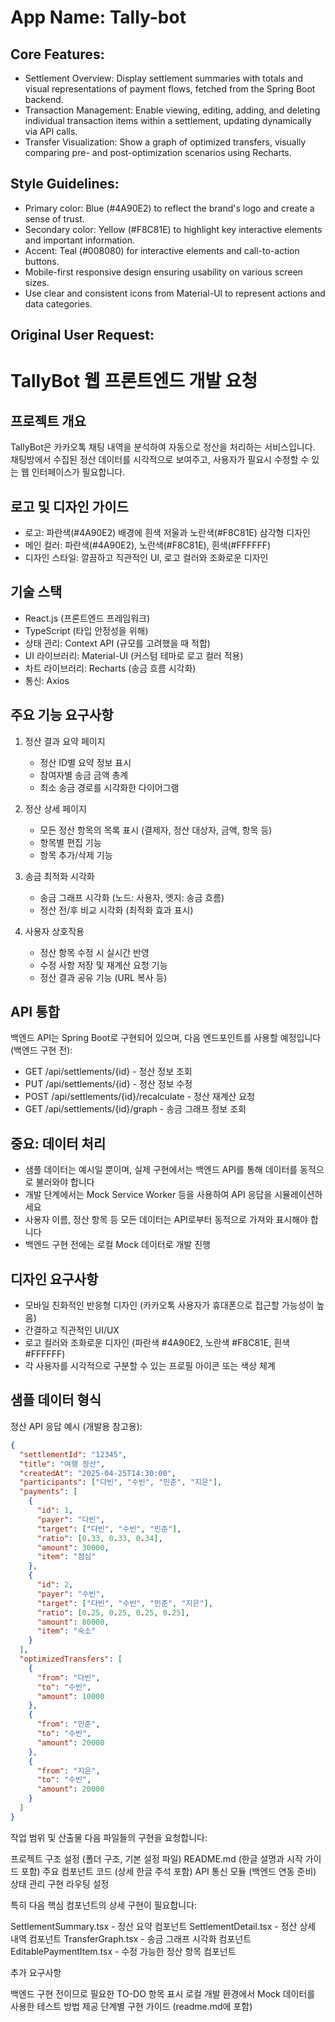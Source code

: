 # **App Name**: Tally-bot

## Core Features:

- Settlement Overview: Display settlement summaries with totals and visual representations of payment flows, fetched from the Spring Boot backend.
- Transaction Management: Enable viewing, editing, adding, and deleting individual transaction items within a settlement, updating dynamically via API calls.
- Transfer Visualization: Show a graph of optimized transfers, visually comparing pre- and post-optimization scenarios using Recharts.

## Style Guidelines:

- Primary color: Blue (#4A90E2) to reflect the brand's logo and create a sense of trust.
- Secondary color: Yellow (#F8C81E) to highlight key interactive elements and important information.
- Accent: Teal (#008080) for interactive elements and call-to-action buttons.
- Mobile-first responsive design ensuring usability on various screen sizes.
- Use clear and consistent icons from Material-UI to represent actions and data categories.

## Original User Request:
# TallyBot 웹 프론트엔드 개발 요청

## 프로젝트 개요
TallyBot은 카카오톡 채팅 내역을 분석하여 자동으로 정산을 처리하는 서비스입니다. 채팅방에서 수집된 정산 데이터를 시각적으로 보여주고, 사용자가 필요시 수정할 수 있는 웹 인터페이스가 필요합니다.

## 로고 및 디자인 가이드
- 로고: 파란색(#4A90E2) 배경에 흰색 저울과 노란색(#F8C81E) 삼각형 디자인
- 메인 컬러: 파란색(#4A90E2), 노란색(#F8C81E), 흰색(#FFFFFF)
- 디자인 스타일: 깔끔하고 직관적인 UI, 로고 컬러와 조화로운 디자인

## 기술 스택
- React.js (프론트엔드 프레임워크)
- TypeScript (타입 안정성을 위해)
- 상태 관리: Context API (규모를 고려했을 때 적합)
- UI 라이브러리: Material-UI (커스텀 테마로 로고 컬러 적용)
- 차트 라이브러리: Recharts (송금 흐름 시각화)
- 통신: Axios

## 주요 기능 요구사항
1. 정산 결과 요약 페이지
   - 정산 ID별 요약 정보 표시
   - 참여자별 송금 금액 총계
   - 최소 송금 경로를 시각화한 다이어그램

2. 정산 상세 페이지
   - 모든 정산 항목의 목록 표시 (결제자, 정산 대상자, 금액, 항목 등)
   - 항목별 편집 기능
   - 항목 추가/삭제 기능

3. 송금 최적화 시각화
   - 송금 그래프 시각화 (노드: 사용자, 엣지: 송금 흐름)
   - 정산 전/후 비교 시각화 (최적화 효과 표시)

4. 사용자 상호작용
   - 정산 항목 수정 시 실시간 반영
   - 수정 사항 저장 및 재계산 요청 기능
   - 정산 결과 공유 기능 (URL 복사 등)

## API 통합
백엔드 API는 Spring Boot로 구현되어 있으며, 다음 엔드포인트를 사용할 예정입니다 (백엔드 구현 전):
- GET /api/settlements/{id} - 정산 정보 조회
- PUT /api/settlements/{id} - 정산 정보 수정
- POST /api/settlements/{id}/recalculate - 정산 재계산 요청
- GET /api/settlements/{id}/graph - 송금 그래프 정보 조회

## 중요: 데이터 처리
- 샘플 데이터는 예시일 뿐이며, 실제 구현에서는 백엔드 API를 통해 데이터를 동적으로 불러와야 합니다
- 개발 단계에서는 Mock Service Worker 등을 사용하여 API 응답을 시뮬레이션하세요
- 사용자 이름, 정산 항목 등 모든 데이터는 API로부터 동적으로 가져와 표시해야 합니다
- 백엔드 구현 전에는 로컬 Mock 데이터로 개발 진행

## 디자인 요구사항
- 모바일 친화적인 반응형 디자인 (카카오톡 사용자가 휴대폰으로 접근할 가능성이 높음)
- 간결하고 직관적인 UI/UX
- 로고 컬러와 조화로운 디자인 (파란색 #4A90E2, 노란색 #F8C81E, 흰색 #FFFFFF)
- 각 사용자를 시각적으로 구분할 수 있는 프로필 아이콘 또는 색상 체계

## 샘플 데이터 형식
정산 API 응답 예시 (개발용 참고용):
```json
{
  "settlementId": "12345",
  "title": "여행 정산",
  "createdAt": "2025-04-25T14:30:00",
  "participants": ["다빈", "수빈", "민준", "지은"],
  "payments": [
    {
      "id": 1,
      "payer": "다빈",
      "target": ["다빈", "수빈", "민준"],
      "ratio": [0.33, 0.33, 0.34],
      "amount": 30000,
      "item": "점심"
    },
    {
      "id": 2,
      "payer": "수빈",
      "target": ["다빈", "수빈", "민준", "지은"],
      "ratio": [0.25, 0.25, 0.25, 0.25],
      "amount": 80000,
      "item": "숙소"
    }
  ],
  "optimizedTransfers": [
    {
      "from": "다빈",
      "to": "수빈",
      "amount": 10000
    },
    {
      "from": "민준",
      "to": "수빈",
      "amount": 20000
    },
    {
      "from": "지은",
      "to": "수빈",
      "amount": 20000
    }
  ]
}
```

작업 범위 및 산출물
다음 파일들의 구현을 요청합니다:

프로젝트 구조 설정 (폴더 구조, 기본 설정 파일)
README.md (한글 설명과 시작 가이드 포함)
주요 컴포넌트 코드 (상세 한글 주석 포함)
API 통신 모듈 (백엔드 연동 준비)
상태 관리 구현
라우팅 설정

특히 다음 핵심 컴포넌트의 상세 구현이 필요합니다:

SettlementSummary.tsx - 정산 요약 컴포넌트
SettlementDetail.tsx - 정산 상세 내역 컴포넌트
TransferGraph.tsx - 송금 그래프 시각화 컴포넌트
EditablePaymentItem.tsx - 수정 가능한 정산 항목 컴포넌트

추가 요구사항

백엔드 구현 전이므로 필요한 TO-DO 항목 표시
로컬 개발 환경에서 Mock 데이터를 사용한 테스트 방법 제공
단계별 구현 가이드 (readme.md에 포함)
  